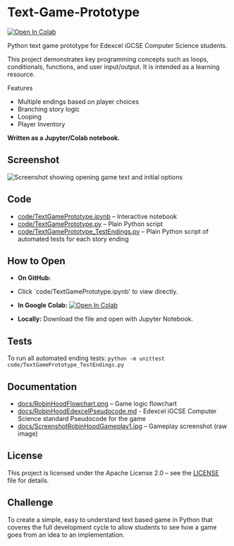 # Text-Game-Prototype

[![Open In Colab](https://colab.research.google.com/assets/colab-badge.svg)](https://colab.research.google.com/github/alexandraalderson/Text-Game-Prototype/blob/main/code/TextGamePrototype.ipynb)

Python text game prototype for Edexcel iGCSE Computer Science students.

This project demonstrates key programming concepts such as loops, conditionals, functions, and user input/output. It is intended as a learning resource.

Features
- Multiple endings based on player choices
- Branching story logic
- Looping
- Player Inventory 

**Written as a Jupyter/Colab notebook.**

## Screenshot
![Screenshot showing opening game text and initial options](docs/Screenshot1.jpg)

## Code
- [code/TextGamePrototype.ipynb](code/TextGamePrototype.ipynb) – Interactive notebook
- [code/TextGamePrototype.py](code/TextGamePrototype.py) – Plain Python script
- [code/TextGamePrototype_TestEndings.py](code/TextGamePrototype_TestEndings.py) – Plain Python script of automated tests for each story ending

## How to Open
- **On GitHub:**
- Click `code/TextGamePrototype.ipynb' to view directly.
  
- **In Google Colab:** [![Open In Colab](https://colab.research.google.com/assets/colab-badge.svg)](https://colab.research.google.com/github/alexandraalderson/Text-Game-Prototype/blob/main/code/TextGamePrototype.ipynb)
  
- **Locally:** Download the file and open with Jupyter Notebook.

## Tests
To run all automated ending tests:
`python -m unittest code/TextGamePrototype_TestEndings.py`

## Documentation
- [docs/RobinHoodFlowchart.png](docs/RobinHoodFlowchart.png) – Game logic flowchart  
- [docs/RobinHoodEdexcelPseudocode.md](docs/RobinHoodEdexcelPseudocode.md) - Edexcel iGCSE Computer Science standard Pseudocode for the game
- [docs/ScreenshotRobinHoodGameplay1.jpg](docs/ScreenshotRobinHoodGameplay1.jpg) – Gameplay screenshot (raw image)

## License
This project is licensed under the Apache License 2.0 – see the [LICENSE](LICENSE) file for details.

## Challenge
To create a simple, easy to understand text based game in Python that coveres the full development cycle to allow students to see how a game goes from an idea to an implementation.
